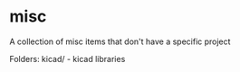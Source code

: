 misc
===========

A collection of misc items that don't have a specific project

Folders:
  kicad/ - kicad libraries
  
